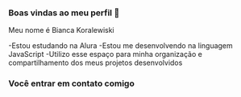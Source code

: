 ### Boas vindas ao meu perfil 🏺

Meu nome é Bianca Koralewiski

-Estou estudando na Alura
-Estou me desenvolvendo na linguagem JavaScript
-Utilizo esse espaço para minha organização e compartilhamento dos meus projetos desenvolvidos

### Você entrar em contato comigo
